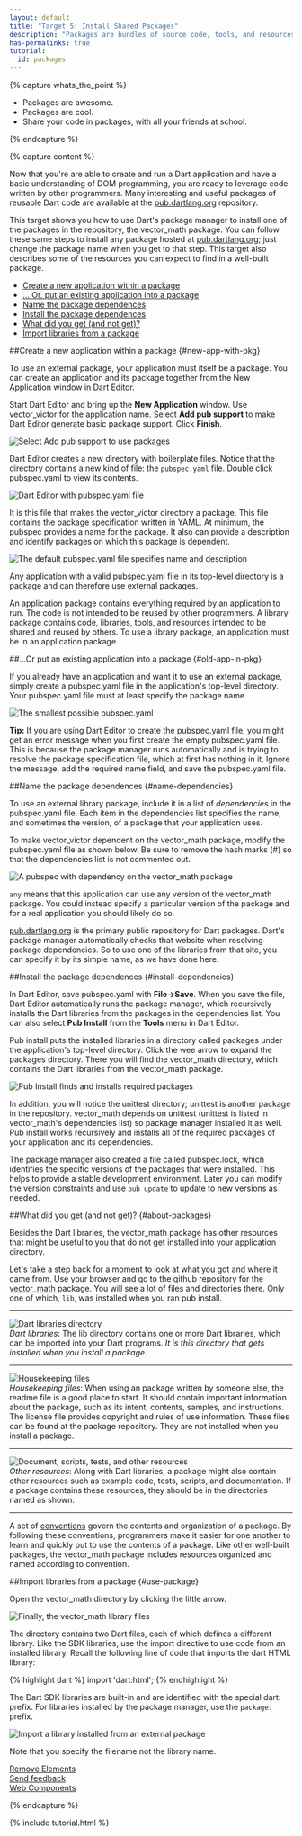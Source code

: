 ```yaml
---
layout: default
title: "Target 5: Install Shared Packages"
description: "Packages are bundles of source code, tools, and resources that help you to organize and share code"
has-permalinks: true
tutorial:
  id: packages
---
```


{% capture whats_the_point %}

* Packages are awesome.
* Packages are cool.
* Share your code in packages, with all your friends at school.

{% endcapture %}

{% capture content %}

Now that you're are able to create and run a Dart application
and have a basic understanding of DOM programming,
you are ready to leverage code written by other programmers.
Many interesting and useful packages of reusable Dart code
are available at the
<a href="http://pub.dartlang.org/">pub.dartlang.org</a>
repository.

This target shows you how to use Dart's package manager
to install one of the packages in the repository,
the vector_math package.
You can follow these same steps to install any package hosted at
<a href="http://pub.dartlang.org/">pub.dartlang.org</a>;
just change the package name when you get to that step.
This target also describes some of the resources you can expect to find
in a well-built package.

* [Create a new application within a package](#new-app-with-pkg)
* [... Or, put an existing application into a package](#old-app-in-pkg)
* [Name the package dependences](#name-dependencies)
* [Install the package dependences](#install-dependencies)
* [What did you get (and not get)?](#about-packages)
* [Import libraries from a package](#use-package)

##Create a new application within a package {#new-app-with-pkg}

To use an external package,
your application must itself be a package.
You can create an application and its package together
from the New Application window in Dart Editor.

Start Dart Editor and bring up the **New Application** window.
Use vector_victor for the application name.
Select **Add pub support** to make Dart Editor
generate basic package support.
Click **Finish**.

![Select **Add pub support** to use packages](images/create-victor.png)

Dart Editor creates a new directory with boilerplate files.
Notice that the directory contains a new kind of file:
the `pubspec.yaml` file.
Double click pubspec.yaml to view its contents.

![Dart Editor with pubspec.yaml file](images/victor-files.png)

It is this file that makes the vector_victor directory a package.
This file contains the package specification written in YAML.
At minimum, the pubspec provides a name for the package.
It also can provide a description and identify packages on
which this package is dependent.

![The default pubspec.yaml file specifies name and description](images/pubspec.png)

Any application with a valid pubspec.yaml file in its top-level directory
is a package and can therefore use external packages.

An application package contains everything required
by an application to run.
The code is not intended to be reused by other programmers.
A library package contains code, libraries,
tools, and resources intended to be shared and reused by others.
To use a library package,
an application must be in an application package.

##...Or put an existing application into a package {#old-app-in-pkg}

If you already have an application
and want it to use an external package,
simply create a pubspec.yaml file in the application's top-level directory.
Your pubspec.yaml file must at least specify the package name.

![The smallest possible pubspec.yaml](images/minimalpubspec.png)

<aside class="alert">
<strong>Tip:</strong> If you are using
Dart Editor to create the pubspec.yaml file,
you might get an error message
when you first create the empty pubspec.yaml file.
This is because the package manager runs automatically and
is trying to resolve the package specification file,
which at first has nothing in it.
Ignore the message,
add the required name field,
and save the pubspec.yaml file.
</aside>

##Name the package dependences {#name-dependencies}

To use an external library package,
include it in a list of _dependencies_ in the pubspec.yaml file.
Each item in the dependencies list
specifies the name, and sometimes the version,
of a package that your application uses.

To make vector_victor dependent on
the vector_math package,
modify the pubspec.yaml file as shown below.
Be sure to remove the hash marks (#) so that
the dependencies list is not commented out.

![A pubspec with dependency on the vector_math package](images/pubspec-vectormath.png)

`any` means that this application can use
any version of the vector_math package.
You could instead specify a particular version of the package
and for a real application you should likely do so.

<a href="http://pub.dartlang.org/">pub.dartlang.org</a>
is the primary public repository for Dart packages.
Dart's package manager automatically checks that
website when resolving package dependencies.
So to use one of the libraries from that site,
you can specify it by its simple name,
as we have done here.

##Install the package dependences {#install-dependencies}

In Dart Editor, save pubspec.yaml with **File->Save**.
When you save the file,
Dart Editor automatically runs the package manager,
which recursively installs the Dart libraries
from the packages in the dependencies list.
You can also select **Pub Install** from the **Tools** menu in Dart Editor.

Pub install puts the installed libraries in a directory called packages
under the application's top-level directory.
Click the wee arrow to expand the packages directory.
There you will find the vector_math directory,
which contains the Dart libraries from the vector_math package.

![Pub Install finds and installs required packages](images/run-pub-install.png)

In addition,
you will notice the unittest directory;
unittest is another package in the repository.
vector_math depends on unittest
(unittest is listed in vector_math's dependencies list)
so package manager installed it as well.
Pub install works recursively and installs
all of the required packages
of your application and its dependencies.

The package manager also created a file called pubspec.lock,
which identifies the specific versions of the packages that were installed.
This helps to provide a stable development environment.
Later you can modify the version constraints and use `pub update`
to update to new versions as needed.

##What did you get (and not get)? {#about-packages}

Besides the Dart libraries,
the vector_math package has other resources that might be useful to you
that do not get installed into your application directory.

Let's take a step back for a moment to look at what
you got and where it came from.
Use your browser and go to
the github repository for the
<a href="https://github.com/johnmccutchan/DartVectorMath" target="_blank">
vector_math
</a>
package.
You will see a lot of files and directories there.
Only one of which, `lib`, was installed when you ran pub install.

<div>
  <hr>
  <div class="row">
    <div class="span2">
    <img src="images/libraries-folder.png"
         alt="Dart libraries directory"/>
    </div>
    <div class="span7">
      <em>Dart libraries</em>:
      The lib directory contains one or more Dart libraries,
      which can be imported into your Dart programs.
      <em>It is this directory that gets installed when you install a package.</em>
    </div>
  </div>
  <hr>
  <div class="row">
    <div class="span2">
    <img src="images/housekeeping-files.png"
         alt="Housekeeping files"/>
    </div>
    <div class="span7">
      <em>Housekeeping files</em>:
      When using an package written by someone else,
      the readme file is a good place to start.
      It should contain important information about the package,
      such as its intent, contents, samples, and instructions.
      The license file provides copyright and rules of use information.
      These files can be found at the package repository.
      They are not installed when you install a package.
    </div>
  </div>
  <hr>
  <div class="row">
    <div class="span2">
    <img src="images/other-folders.png"
         alt="Document, scripts, tests, and other resources"/>
    </div>
    <div class="span7">
      <em>Other resources</em>:
      Along with Dart libraries,
      a package might also contain other resources 
      such as example code, tests, scripts, and documentation.
      If a package contains these resources,
      they should be in the directories named as shown.
    </div>
  </div>
  <hr>
</div>

A set of
<a href="http://pub.dartlang.org/doc/package-layout.html">conventions</a>
govern the contents and organization of a package.
By following these conventions,
programmers make it easier for one another to learn
and quickly put to use the contents of a package.
Like other well-built packages,
the vector_math package includes resources organized and named
according to convention.

##Import libraries from a package {#use-package}

Open the vector_math directory by clicking the little arrow.

![Finally, the vector_math library files](images/the-vectormath-library.png)

The directory contains two Dart files,
each of which defines a different library.
Like the SDK libraries,
use the import directive to use code from an installed library.
Recall the following line of code that imports the dart HTML library:

{% highlight dart %}
import 'dart:html';
{% endhighlight %}

The Dart SDK libraries are built-in and
are identified with the special dart: prefix.
For libraries installed by the package manager,
use the `package:` prefix.

![Import a library installed from an external package](images/import-directive.png)

Note that you specify the filename not the library name.

<div class="row">
  <div class="span3">
  <a href="/docs/tutorials/remove-elements/"><i class="icon-chevron-left"> </i> Remove Elements</a>
  </div>
  <div class="span3">
<a href="http://code.google.com/p/dart/issues/entry?template=Tutorial%20feedback"
 target="_blank">
<i class="icon-comment"> </i>
Send feedback
</a>
  </div>
  <div class="span3">
  <a href="/docs/tutorials/web-components/" class="pull-right">Web Components <i class="icon-chevron-right"> </i> </a>
  </div>
</div>

{% endcapture %}

{% include tutorial.html %}
